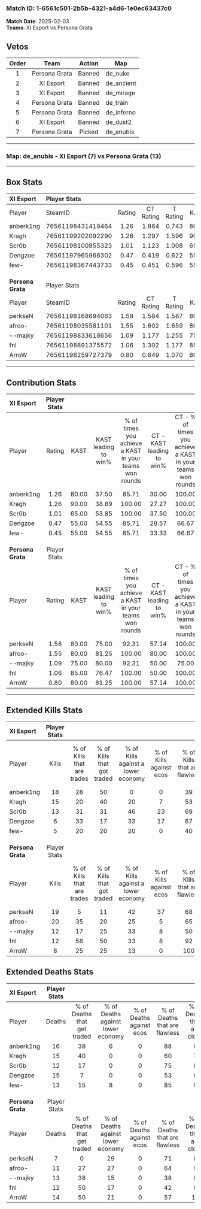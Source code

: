 ### Match ID: 1-6561c501-2b5b-4321-a4d6-1e0ec63437c0  
**Match Date**: 2025-02-03  
**Teams**: XI Esport vs Persona Grata  

## Vetos  

| Order | Team | Action | Map |
| :---: | :--: | :----: | --- |
| 1 | Persona Grata | Banned | de_nuke |
| 2 | XI Esport | Banned | de_ancient |
| 3 | XI Esport | Banned | de_mirage |
| 4 | Persona Grata | Banned | de_train |
| 5 | Persona Grata | Banned | de_inferno |
| 6 | XI Esport | Banned | de_dust2 |
| 7 | Persona Grata | Picked | de_anubis |

---  

### **Map**: de_anubis - XI Esport (7) vs Persona Grata (13)  
---  

## Box Stats  

| **XI Esport**     | Player Stats      |        |           |          |       |       |       |         |        |      |     |
| :- | :- | :-: | :-: | :-: | :-: | :-: | :-: | :-: | :-: | :-: | :-: |
| Player            | SteamID           | Rating | CT Rating | T Rating | KAST  |  ADR  | Kills | Assists | Deaths | K/D  | HS% |
| anberk1ng         | 76561198431418464 |  1.26  |   1.864   |  0.743   | 80.00 | 79.2  |  18   |    1    |   16   | 1.13 | 72  |
| Kragh             | 76561199202092290 |  1.26  |   1.297   |  1.596   | 90.00 | 82.8  |  15   |    5    |   15   | 1.00 | 73  |
| Scr0b             | 76561198100855323 |  1.01  |   1.123   |  1.008   | 65.00 | 67.5  |  13   |    3    |   12   | 1.08 | 46  |
| Dengzoe           | 76561197965966302 |  0.47  |   0.419   |  0.622   | 55.00 | 38.9  |   6   |    4    |   15   | 0.40 | 50  |
| few-              | 76561198367443733 |  0.45  |   0.451   |  0.596   | 55.00 | 35.9  |   5   |    1    |   13   | 0.38 | 60  |
|                   |                   |        |           |          |       |       |       |         |        |      |     |
|                   |                   |        |           |          |       |       |       |         |        |      |     |
|                   |                   |        |           |          |       |       |       |         |        |      |     |
| **Persona Grata** | Player Stats      |        |           |          |       |       |       |         |        |      |     |
| Player            | SteamID           | Rating | CT Rating | T Rating | KAST  |  ADR  | Kills | Assists | Deaths | K/D  | HS% |
| perkseN           | 76561198168694063 |  1.58  |   1.584   |  1.587   | 80.00 | 90.2  |  19   |    2    |   7    | 2.71 | 52  |
| afroo-            | 76561198035581101 |  1.55  |   1.602   |  1.659   | 80.00 | 100.9 |  20   |    3    |   11   | 1.82 | 25  |
| --majky           | 76561198833618656 |  1.09  |   1.177   |  1.255   | 75.00 | 85.8  |  12   |    7    |   13   | 0.92 | 50  |
| fnl               | 76561198891375572 |  1.06  |   1.302   |  1.177   | 85.00 | 52.0  |  12   |    2    |   12   | 1.00 | 50  |
| ArroW             | 76561198259727379 |  0.80  |   0.849   |  1.070   | 80.00 | 47.6  |   8   |    5    |   14   | 0.57 | 100 |
---  

## Contribution Stats  

| **XI Esport**     | Player Stats |       |                      |                                                        |                           |                                                             |                          |                                                            |
| :- | :-: | :-: | :-: | :-: | :-: | :-: | :-: | :-: |
| Player            |    Rating    | KAST  | KAST leading to win% | % of times you achieve a KAST in your teams won rounds | CT - KAST leading to win% | CT - % of times you achieve a KAST in your teams won rounds | T - KAST leading to win% | T - % of times you achieve a KAST in your teams won rounds |
| anberk1ng         |     1.26     | 80.00 |        37.50         |                         85.71                          |           30.00           |                           100.00                            |          50.00           |                           75.00                            |
| Kragh             |     1.26     | 90.00 |        38.89         |                         100.00                         |           27.27           |                           100.00                            |          57.14           |                           100.00                           |
| Scr0b             |     1.01     | 65.00 |        53.85         |                         100.00                         |           37.50           |                           100.00                            |          80.00           |                           100.00                           |
| Dengzoe           |     0.47     | 55.00 |        54.55         |                         85.71                          |           28.57           |                            66.67                            |          100.00          |                           100.00                           |
| few-              |     0.45     | 55.00 |        54.55         |                         85.71                          |           33.33           |                            66.67                            |          80.00           |                           100.00                           |
|                   |              |       |                      |                                                        |                           |                                                             |                          |                                                            |
|                   |              |       |                      |                                                        |                           |                                                             |                          |                                                            |
|                   |              |       |                      |                                                        |                           |                                                             |                          |                                                            |
| **Persona Grata** | Player Stats |       |                      |                                                        |                           |                                                             |                          |                                                            |
| Player            |    Rating    | KAST  | KAST leading to win% | % of times you achieve a KAST in your teams won rounds | CT - KAST leading to win% | CT - % of times you achieve a KAST in your teams won rounds | T - KAST leading to win% | T - % of times you achieve a KAST in your teams won rounds |
| perkseN           |     1.58     | 80.00 |        75.00         |                         92.31                          |           57.14           |                           100.00                            |          88.89           |                           88.89                            |
| afroo-            |     1.55     | 80.00 |        81.25         |                         100.00                         |           80.00           |                           100.00                            |          81.82           |                           100.00                           |
| --majky           |     1.09     | 75.00 |        80.00         |                         92.31                          |           50.00           |                            75.00                            |          100.00          |                           100.00                           |
| fnl               |     1.06     | 85.00 |        76.47         |                         100.00                         |           50.00           |                           100.00                            |          100.00          |                           100.00                           |
| ArroW             |     0.80     | 80.00 |        81.25         |                         100.00                         |           57.14           |                           100.00                            |          100.00          |                           100.00                           |
---  

## Extended Kills Stats  

| **XI Esport**     | Player Stats |                            |                            |                                    |                         |                              |                                 |                                       |                    |           |
| :- | :-: | :-: | :-: | :-: | :-: | :-: | :-: | :-: | :-: | :-: |
| Player            |    Kills     | % of Kills that are trades | % of Kills that got traded | % of Kills against a lower economy | % of Kills against ecos | % of Kills that are flawless | % of Kills that are close duels | % of Kills that are assisted by flash | Pistol Round Kills | AWP Kills |
| anberk1ng         |      18      |             28             |             50             |                 0                  |            0            |              39              |               11                |                   6                   |         4          |     0     |
| Kragh             |      15      |             20             |             40             |                 20                 |            7            |              53              |                7                |                   0                   |         3          |     0     |
| Scr0b             |      13      |             31             |             31             |                 46                 |           23            |              69              |                0                |                   0                   |         0          |     3     |
| Dengzoe           |      6       |             33             |             17             |                 33                 |           17            |              67              |                0                |                   0                   |         1          |     0     |
| few-              |      5       |             20             |             20             |                 20                 |            0            |              40              |                0                |                  20                   |         0          |     0     |
|                   |              |                            |                            |                                    |                         |                              |                                 |                                       |                    |           |
|                   |              |                            |                            |                                    |                         |                              |                                 |                                       |                    |           |
|                   |              |                            |                            |                                    |                         |                              |                                 |                                       |                    |           |
| **Persona Grata** | Player Stats |                            |                            |                                    |                         |                              |                                 |                                       |                    |           |
| Player            |    Kills     | % of Kills that are trades | % of Kills that got traded | % of Kills against a lower economy | % of Kills against ecos | % of Kills that are flawless | % of Kills that are close duels | % of Kills that are assisted by flash | Pistol Round Kills | AWP Kills |
| perkseN           |      19      |             5              |             11             |                 42                 |           37            |              68              |               11                |                   0                   |         2          |     0     |
| afroo-            |      20      |             35             |             20             |                 25                 |            5            |              65              |                0                |                   0                   |         1          |    16     |
| --majky           |      12      |             17             |             25             |                 33                 |            8            |              50              |                0                |                   0                   |         0          |     0     |
| fnl               |      12      |             58             |             50             |                 33                 |            8            |              92              |                0                |                   0                   |         1          |     0     |
| ArroW             |      8       |             25             |             25             |                 13                 |            0            |             100              |                0                |                   0                   |         0          |     0     |
## Extended Deaths Stats  

| **XI Esport**     | Player Stats |                             |                                   |                          |                               |                            |                           |               |
| :- | :-: | :-: | :-: | :-: | :-: | :-: | :-: | :-: |
| Player            |    Deaths    | % of Deaths that get traded | % of Deaths against lower economy | % of Deaths against ecos | % of Deaths that are flawless | % of Deaths that are close | % of Deaths while blinded | Deaths to AWP |
| anberk1ng         |      16      |             38              |                 6                 |            0             |              88               |             0              |             0             |       4       |
| Kragh             |      15      |             40              |                 0                 |            0             |              60               |             7              |             0             |       4       |
| Scr0b             |      12      |             17              |                 0                 |            0             |              75               |             8              |             0             |       3       |
| Dengzoe           |      15      |              7              |                 0                 |            0             |              53               |             0              |             0             |       3       |
| few-              |      13      |             15              |                 8                 |            0             |              85               |             0              |             0             |       2       |
|                   |              |                             |                                   |                          |                               |                            |                           |               |
|                   |              |                             |                                   |                          |                               |                            |                           |               |
|                   |              |                             |                                   |                          |                               |                            |                           |               |
| **Persona Grata** | Player Stats |                             |                                   |                          |                               |                            |                           |               |
| Player            |    Deaths    | % of Deaths that get traded | % of Deaths against lower economy | % of Deaths against ecos | % of Deaths that are flawless | % of Deaths that are close | % of Deaths while blinded | Deaths to AWP |
| perkseN           |      7       |              0              |                29                 |            0             |              71               |             0              |             0             |       0       |
| afroo-            |      11      |             27              |                27                 |            0             |              64               |             9              |             0             |       1       |
| --majky           |      13      |             38              |                15                 |            0             |              38               |             0              |             8             |       0       |
| fnl               |      12      |             50              |                17                 |            0             |              42               |             0              |             0             |       1       |
| ArroW             |      14      |             50              |                21                 |            0             |              57               |             14             |             7             |       1       |

